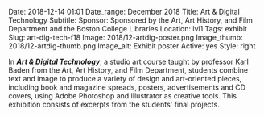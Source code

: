Date: 2018-12-14 01:01 
Date_range: December 2018
Title: Art & Digital Technology 
Subtitle: 
Sponsor: Sponsored by the Art, Art History, and Film Department and the Boston College Libraries
Location: lvl1
Tags: exhibit
Slug: art-dig-tech-f18
Image: 2018/12-artdig-poster.png
Image_thumb: 2018/12-artdig-thumb.png
Image_alt: Exhibit poster
Active: yes
Style: right

In <strong><em>Art & Digital Technology</em></strong>, a studio art course taught by professor Karl Baden from the Art, Art History, and Film Department, students combine text and image to produce a variety of design and art-oriented pieces, including book and magazine spreads, posters, advertisements and CD covers, using Adobe Photoshop and Illustrator as creative tools. This exhibition consists of excerpts from the students' final projects.